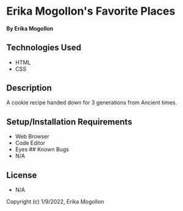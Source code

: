 # Erika Mogollon's Favorite Places  

#### By Erika Mogollon  

####   

## Technologies Used  

* HTML 
* CSS  

## Description  

A cookie recipe handed down for 3 generations from Ancient times.   

## Setup/Installation Requirements  

* Web Browser 
* Code Editor 
* Eyes  ## Known Bugs  
* N/A  

## License  
* N/A 

Copyright (c) 1/9/2022, Erika Mogollon